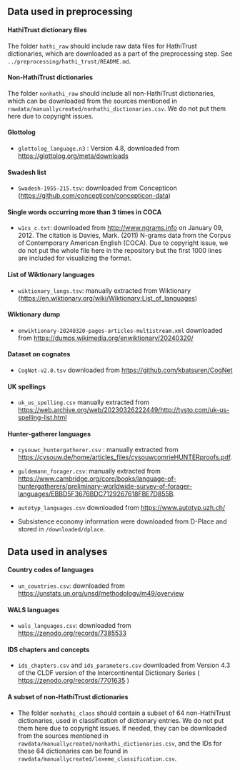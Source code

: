 
## Data used in preprocessing

#### HathiTrust dictionary files

The folder `hathi_raw` should include raw data files for HathiTrust dictionaries, which are downloaded as a part of the preprocessing step. See `../preprocessing/hathi_trust/README.md`.

#### Non-HathiTrust dictionaries

The folder `nonhathi_raw` should include all non-HathiTrust dictionaries, which can be downloaded from the sources mentioned in `rawdata/manuallycreated/nonhathi_dictionaries.csv`. We do not put them here due to copyright issues.

#### Glottolog
* `glottolog_language.n3` : Version 4.8, downloaded from https://glottolog.org/meta/downloads

#### Swadesh list
* `Swadesh-1955-215.tsv`: downloaded from Concepticon (https://github.com/concepticon/concepticon-data)

#### Single words occurring more than 3 times in COCA
* `w1cs_c.txt`: downloaded from http://www.ngrams.info on January 09, 2012. The citation is Davies, Mark. (2011) N-grams data from the Corpus of Contemporary American English (COCA). Due to copyright issue, we do not put the whole file here in the repository but the first 1000 lines are included for visualizing the format.

#### List of Wiktionary languages
* `wiktionary_langs.tsv`: manually extracted from Wiktionary (https://en.wiktionary.org/wiki/Wiktionary:List_of_languages)

#### Wiktionary dump
* `enwiktionary-20240320-pages-articles-multistream.xml` downloaded from https://dumps.wikimedia.org/enwiktionary/20240320/

#### Dataset on cognates
* `CogNet-v2.0.tsv` downloaded from https://github.com/kbatsuren/CogNet

#### UK spellings
* `uk_us_spelling.csv` manually extracted from https://web.archive.org/web/20230326222449/http://tysto.com/uk-us-spelling-list.html

#### Hunter-gatherer languages

* `cysouwc_huntergatherer.csv` : manually extracted from https://cysouw.de/home/articles_files/cysouwcomrieHUNTERproofs.pdf.

* `guldemann_forager.csv`: manually extracted from https://www.cambridge.org/core/books/language-of-huntergatherers/preliminary-worldwide-survey-of-forager-languages/EBBD5F3676BDC7129267618FBE7D855B. 

* `autotyp_languages.csv` downloaded from https://www.autotyp.uzh.ch/

* Subsistence economy information were downloaded from D-Place and stored in `/downloaded/dplace`.


## Data used in analyses

#### Country codes of languages
* `un_countries.csv`: downloaded from https://unstats.un.org/unsd/methodology/m49/overview

#### WALS languages
* `wals_languages.csv`: downloaded from https://zenodo.org/records/7385533

#### IDS chapters and concepts 
* `ids_chapters.csv` and `ids_parameters.csv` downloaded from Version 4.3 of the CLDF version of the Intercontinental Dictionary Series ( https://zenodo.org/records/7701635 )

#### A subset of non-HathiTrust dictionaries
* The folder `nonhathi_class` should contain a subset of 64 non-HathiTrust dictionaries, used in classification of dictionary entries. We do not put them here due to copyright issues. If needed, they can be downloaded from the sources mentioned in `rawdata/manuallycreated/nonhathi_dictionaries.csv`, and the IDs for these 64 dictionaries can be found in `rawdata/manuallycreated/lexeme_classification.csv`.
